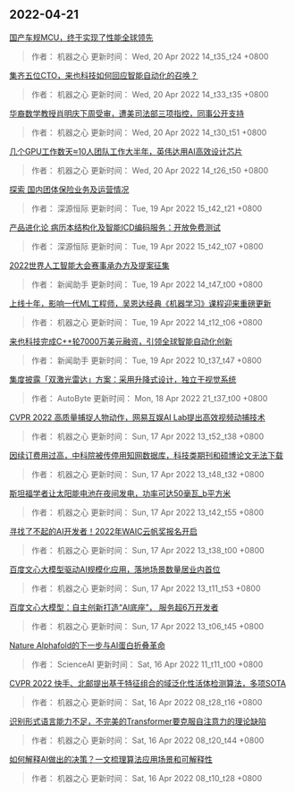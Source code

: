 
## 2022-04-21

 [国产车规MCU，终于实现了性能全球领先](https://www.jiqizhixin.com/articles/2022-04-20-5)

> 作者： 机器之心  更新时间： Wed, 20 Apr 2022 14_t35_t24 +0800

 [集齐五位CTO，来也科技如何回应智能自动化的召唤？](https://www.jiqizhixin.com/articles/2022-04-20-4)

> 作者： 机器之心  更新时间： Wed, 20 Apr 2022 14_t33_t35 +0800

 [华裔数学教授肖明庆下周受审，遭美司法部三项指控，同事公开支持](https://www.jiqizhixin.com/articles/2022-04-20-3)

> 作者： 机器之心  更新时间： Wed, 20 Apr 2022 14_t30_t51 +0800

 [几个GPU工作数天≈10人团队工作大半年，英伟达用AI高效设计芯片](https://www.jiqizhixin.com/articles/2022-04-20-2)

> 作者： 机器之心  更新时间： Wed, 20 Apr 2022 14_t26_t50 +0800

 [探索   国内团体保险业务及运营情况](https://www.jiqizhixin.com/articles/2022-03-23-7)

> 作者： 深源恒际  更新时间： Tue, 19 Apr 2022 15_t42_t21 +0800

 [产品进化论   病历本结构化及智能ICD编码服务：开放免费测试](https://www.jiqizhixin.com/articles/2022-03-23-8)

> 作者： 深源恒际  更新时间： Tue, 19 Apr 2022 15_t42_t07 +0800

 [2022世界人工智能大会赛事承办方及提案征集](https://www.jiqizhixin.com/articles/2022-04-19-4)

> 作者： 新闻助手  更新时间： Tue, 19 Apr 2022 14_t47_t00 +0800

 [上线十年，影响一代ML工程师，吴恩达经典《机器学习》课程迎来重磅更新](https://www.jiqizhixin.com/articles/2022-04-19-3)

> 作者： 机器之心  更新时间： Tue, 19 Apr 2022 14_t12_t06 +0800

 [来也科技完成C++轮7000万美元融资，引领全球智能自动化创新](https://www.jiqizhixin.com/articles/2022-04-19)

> 作者： 新闻助手  更新时间： Tue, 19 Apr 2022 10_t37_t47 +0800

 [集度披露「双激光雷达」方案：采用升降式设计，独立于视觉系统](https://www.jiqizhixin.com/articles/2022-04-18-1)

> 作者： AutoByte  更新时间： Mon, 18 Apr 2022 21_t37_t00 +0800

 [CVPR 2022   高质量捕捉人物动作，网易互娱AI Lab提出高效视频动捕技术](https://www.jiqizhixin.com/articles/2022-04-17-6)

> 作者： 机器之心  更新时间： Sun, 17 Apr 2022 13_t52_t38 +0800

 [因续订费用过高，中科院被传停用知网数据库，科技类期刊和硕博论文无法下载](https://www.jiqizhixin.com/articles/2022-04-17-5)

> 作者： 机器之心  更新时间： Sun, 17 Apr 2022 13_t48_t32 +0800

 [斯坦福学者让太阳能电池在夜间发电，功率可达50毫瓦_b平方米](https://www.jiqizhixin.com/articles/2022-04-17-4)

> 作者： 机器之心  更新时间： Sun, 17 Apr 2022 13_t42_t55 +0800

 [寻找了不起的AI开发者！2022年WAIC云帆奖报名开启](https://www.jiqizhixin.com/articles/2022-04-17-3)

> 作者： 机器之心  更新时间： Sun, 17 Apr 2022 13_t38_t00 +0800

 [百度文心大模型驱动AI规模化应用，落地场景数量居业内首位](https://www.jiqizhixin.com/articles/2022-04-17-2)

> 作者： 机器之心  更新时间： Sun, 17 Apr 2022 13_t11_t53 +0800

 [百度文心大模型：自主创新打造“AI底座”， 服务超6万开发者](https://www.jiqizhixin.com/articles/2022-04-17)

> 作者： 机器之心  更新时间： Sun, 17 Apr 2022 13_t06_t45 +0800

 [Nature   Alphafold的下一步与AI蛋白折叠革命](https://www.jiqizhixin.com/articles/2022-04-18-3)

> 作者： ScienceAI  更新时间： Sat, 16 Apr 2022 11_t11_t00 +0800

 [CVPR 2022   快手、北邮提出基于特征组合的域泛化性活体检测算法，多项SOTA](https://www.jiqizhixin.com/articles/2022-04-16-3)

> 作者： 机器之心  更新时间： Sat, 16 Apr 2022 08_t28_t16 +0800

 [识别形式语言能力不足，不完美的Transformer要克服自注意力的理论缺陷](https://www.jiqizhixin.com/articles/2022-04-16-2)

> 作者： 机器之心  更新时间： Sat, 16 Apr 2022 08_t20_t44 +0800

 [如何解释AI做出的决策？一文梳理算法应用场景和可解释性](https://www.jiqizhixin.com/articles/2022-04-16)

> 作者： 机器之心  更新时间： Sat, 16 Apr 2022 08_t10_t28 +0800
